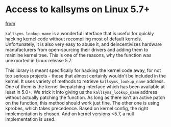 # Access to kallsyms on Linux 5.7+
[from](https://github.com/h33p/kallsyms-mod.git)

`kallsyms_lookup_name` is a wonderful interface that is useful for quickly hacking kernel code without recompiling most of default kernels. Unfortunately, it is also very easy to abuse it, and deincentivizes hardware manufacturers from open-sourcing their drivers and adding them to mainline kernel tree. This is one of the reasons, why the function was unexported in Linux release 5.7.

This library is meant specifically for hacking the kernel code away, for not too serious projects - those that almost certainly wouldn't be included in the kernel. It uses variety of methods to retrieve `kallsyms_lookup_name` address. One of them is the kernel livepatching interface which has been available at least in 5.0+. We trick it into giving us the `kallsyms_lookup_name` address without actually patching the function. As long as there isn't an active patch on the function, this method should work just fine. The other one is using kprobes, which takes precedence. Based on kernel config, the right implementation is chosen. And on kernel versions <5.7, a null implementation is used.
